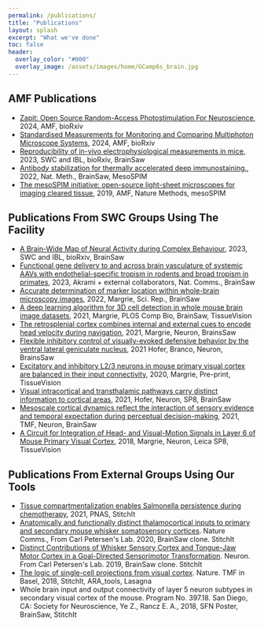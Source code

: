 ```yaml
---
permalink: /publications/
title: "Publications"
layout: splash
excerpt: "What we've done"
toc: false
header:
  overlay_color: "#000"
  overlay_image: /assets/images/home/GCamp6s_brain.jpg
---
```



## AMF Publications
* [Zapit: Open Source Random-Access Photostimulation For Neuroscience](https://doi.org/10.1101/2024.02.12.579892), 2024, AMF, bioRxiv
* [Standardised Measurements for Monitoring and Comparing Multiphoton Microscope Systems](https://www.biorxiv.org/content/10.1101/2024.01.23.576417v1), 2024, AMF, bioRxiv
* [Reproducibility of in-vivo electrophysiological measurements in mice](https://www.biorxiv.org/content/10.1101/2022.05.09.491042v4.full), 2023, SWC and IBL, bioRxiv, BrainSaw
* [Antibody stabilization for thermally accelerated deep immunostaining.](https://www.nature.com/articles/s41592-022-01569-1), 2022, Nat. Meth., BrainSaw, MesoSPIM
* [The mesoSPIM initiative: open-source light-sheet microscopes for imaging cleared tissue](https://www.nature.com/articles/s41592-019-0554-0), 2019, AMF, Nature Methods, mesoSPIM


## Publications From SWC Groups Using The Facility 
* [A Brain-Wide Map of Neural Activity during Complex Behaviour](https://www.biorxiv.org/content/10.1101/2023.07.04.547681v2.full.pdf), 2023, SWC and IBL, bioRxiv, BrainSaw
* [Functional gene delivery to and across brain vasculature of systemic AAVs with endothelial-specific tropism in rodents and broad tropism in primates](https://www.nature.com/articles/s41467-023-38582-7), 2023, Akrami + external collaborators, Nat. Comms., BrainSaw
* [Accurate determination of marker location within whole-brain microscopy images](https://doi.org/10.1038/s41598-021-04676-9), 2022, Margrie, Sci. Rep., BrainSaw
* [A deep learning algorithm for 3D cell detection in whole mouse brain image datasets](https://doi.org/10.1371/journal.pcbi.1009074), 2021, Margrie, PLOS Comp Bio, BrainSaw, TissueVision
* [The retrosplenial cortex combines internal and external cues to encode head velocity during navigation](http://dx.doi.org/10.1016/j.neuron.2021.10.031), 2021, Margrie, Neuron, BrainsSaw
* [Flexible inhibitory control of visually-evoked defensive behavior by the ventral lateral geniculate nucleus](https://www.sciencedirect.com/science/article/pii/S0896627321006577), 2021
      Hofer, Branco, Neuron, BrainsSaw
* [Excitatory and inhibitory L2/3 neurons in mouse primary visual cortex are balanced in their input connectivity](https://www.biorxiv.org/content/10.1101/2020.04.21.053504v1), 2020, Margrie, Pre-print, TissueVision
* [Visual intracortical and transthalamic pathways carry distinct information to cortical areas](https://www.sciencedirect.com/science/article/pii/S089662732100283X?via%3Dihub), 2021, Hofer, Neuron, SP8, BrainSaw
* [Mesoscale cortical dynamics reflect the interaction of sensory evidence and temporal expectation during perceptual decision-making](https://www.sciencedirect.com/science/article/pii/S0896627321002014?via%3Dihub), 2021, TMF, Neuron, BrainSaw
* [A Circuit for Integration of Head- and Visual-Motion Signals in Layer 6 of Mouse Primary Visual Cortex](https://www.ncbi.nlm.nih.gov/pmc/articles/PMC5896233/), 2018, Margrie, Neuron, Leica SP8, TissueVision


## Publications From External Groups Using Our Tools
* [Tissue compartmentalization enables Salmonella persistence during chemotherapy](https://pubmed.ncbi.nlm.nih.gov/34911764/), 2021, PNAS, StitchIt
* [Anatomically and functionally distinct thalamocortical inputs to primary and secondary mouse whisker somatosensory cortices](https://www.ncbi.nlm.nih.gov/pmc/articles/PMC7335197/). Nature Comms., From Carl Petersen's Lab. 2020, BrainSaw clone. StitchIt
* [Distinct Contributions of Whisker Sensory Cortex and Tongue-Jaw Motor Cortex in a Goal-Directed Sensorimotor Transformation](https://www.ncbi.nlm.nih.gov/pmc/articles/PMC6859494/). Neuron. From Carl Petersen's Lab. 2019, BrainSaw clone. StitchIt
* [The logic of single-cell projections from visual cortex](https://www.ncbi.nlm.nih.gov/pmc/articles/PMC6585423/). Nature. TMF in Basel, 2018, StitchIt, ARA_tools, Lasagna
* Whole brain input and output connectivity of layer 5 neuron subtypes in secondary visual cortex of the mouse. Program No. 397.18. San Diego, CA: Society for Neuroscience, Ye Z., Rancz E. A., 2018, SFN Poster, BrainSaw, StitchIt

